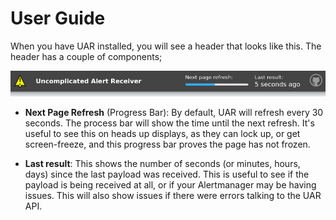 # User Guide

When you have UAR installed, you will see a header that looks like this. The header has a couple of components;

![header](header.png)

- **Next Page Refresh** (Progress Bar): By default, UAR will refresh every 30 seconds. The process bar will show the time until the next refresh. It's useful to see this on heads up displays, as they can lock up, or get screen-freeze, and this progress bar proves the page has not frozen.

- **Last result**: This shows the number of seconds (or minutes, hours, days) since the last payload was received. This is useful to see if the payload is being received at all, or if your Alertmanager may be having issues. This will also show issues if there were errors talking to the UAR API.
